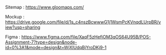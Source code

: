 Sitemap : https://www.gloomaps.com/

Mockup : https://drive.google.com/file/d/1s_c4nszBcwwwG1j1WsmPcKVnqdLUrpBR/view?usp=sharing

Figma : https://www.figma.com/file/XaqF5zHefjOM3qOS64U95B/POS-Assignment-7?type=design&node-id=0%3A1&mode=design&t=WjXlUdqBjYroDKj9-1

